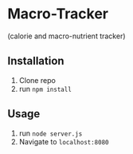 # Macro-Tracker
(calorie and macro-nutrient tracker)

## Installation

1. Clone repo
2. run `npm install`

## Usage

1. run `node server.js`
2. Navigate to `localhost:8080`

